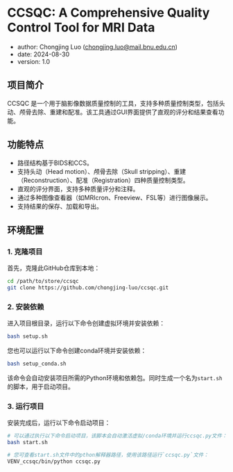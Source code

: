 # CCSQC: A Comprehensive Quality Control Tool for MRI Data
* author: Chongjing Luo (chongjing.luo@mail.bnu.edu.cn)
* date: 2024-08-30
* version: 1.0


## 项目简介

CCSQC 是一个用于脑影像数据质量控制的工具，支持多种质量控制类型，包括头动、颅骨去除、重建和配准。该工具通过GUI界面提供了直观的评分和结果查看功能。

## 功能特点

- 路径结构基于BIDS和CCS。
- 支持头动（Head motion）、颅骨去除（Skull stripping）、重建（Reconstruction）、配准（Registration）四种质量控制类型。
- 直观的评分界面，支持多种质量评分和注释。
- 通过多种图像查看器（如MRIcron、Freeview、FSL等）进行图像展示。
- 支持结果的保存、加载和导出。

## 环境配置

### 1. 克隆项目

首先，克隆此GitHub仓库到本地：

```bash
cd /path/to/store/ccsqc
git clone https://github.com/chongjing-luo/ccsqc.git
```

### 2. 安装依赖
进入项目根目录，运行以下命令创建虚拟环境并安装依赖：
```bash
bash setup.sh
```
您也可以运行以下命令创建conda环境并安装依赖：
```bash
bash setup_conda.sh
```
该命令会自动安装项目所需的Python环境和依赖包。同时生成一个名为`start.sh`的脚本，用于启动项目。

### 3. 运行项目

安装完成后，运行以下命令启动项目：

```bash
# 可以通过执行以下命令启动项目，该脚本会自动激活虚拟/conda环境并运行ccsqc.py文件：
bash start.sh
```

```bash
# 您可查看start.sh文件中的pthon解释器路径，使用该路径运行`ccsqc.py`文件：
VENV_ccsqc/bin/python ccsqc.py
```


